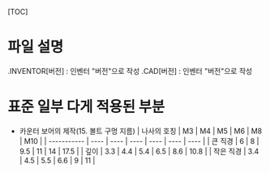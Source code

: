 [TOC]

# 파일 설명

.INVENTOR[버전] : 인벤터 "버전"으로 작성
.CAD[버전] : 인벤터 "버전"으로 작성





# 표준 일부 다게 적용된 부분

- 카운터 보어의 제작(15. 볼트 구멍 지름)
  | 나사의 호칭 | M3   | M4   | M5   | M6   | M8   | M10  |
  | ----------- | ---- | ---- | ---- | ---- | ---- | ---- |
  | 큰 직경     | 6    | 8    | 9.5  | 11   | 14   | 17.5 |
  | 깊이        | 3.3  | 4.4  | 5.4  | 6.5  | 8.6  | 10.8 |
  | 작은 직경   | 3.4  | 4.5  | 5.5  | 6.6  | 9    | 11   |




